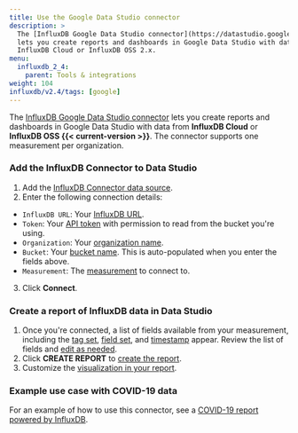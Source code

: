 ```yaml
---
title: Use the Google Data Studio connector
description: >
  The [InfluxDB Google Data Studio connector](https://datastudio.google.com/u/0/datasources/create?connectorId=AKfycbwhJChhmMypQvNlihgRJMAhCb8gaM3ii9oUNWlW_Cp2PbJSfqeHfPyjNVp15iy9ltCs)
  lets you create reports and dashboards in Google Data Studio with data from
  InfluxDB Cloud or InfluxDB OSS 2.x.
menu:
  influxdb_2_4:
    parent: Tools & integrations
weight: 104
influxdb/v2.4/tags: [google]
---
```


The [InfluxDB Google Data Studio connector](https://datastudio.google.com/u/0/datasources/create?connectorId=AKfycbwhJChhmMypQvNlihgRJMAhCb8gaM3ii9oUNWlW_Cp2PbJSfqeHfPyjNVp15iy9ltCs) lets you create reports and dashboards in Google Data Studio with data from **InfluxDB Cloud** or **InfluxDB OSS {{< current-version >}}**. The connector supports one measurement per organization.

### Add the InfluxDB Connector to Data Studio

1. Add the [InfluxDB Connector data source](https://datastudio.google.com/u/0/datasources/create?connectorId=AKfycbwhJChhmMypQvNlihgRJMAhCb8gaM3ii9oUNWlW_Cp2PbJSfqeHfPyjNVp15iy9ltCs).
2. Enter the following connection details:
  - `InfluxDB URL`: Your [InfluxDB URL](/influxdb/v2.4/reference/urls/).
  - `Token`: Your [API token](/influxdb/v2.4/security/tokens/create-token/) with permission to read from the bucket you're using.
  - `Organization`: Your [organization name](/influxdb/v2.4/organizations/view-orgs).
  - `Bucket`: Your [bucket name](/influxdb/v2.4/organizations/buckets/view-buckets/). This is auto-populated when you enter the fields above.
  - `Measurement`: The [measurement](/influxdb/v2.4/reference/glossary/#measurement) to connect to.
3. Click **Connect**.

### Create a report of InfluxDB data in Data Studio

1. Once you're connected, a list of fields available from your measurement, including the [tag set](/influxdb/v2.4/reference/glossary/#tag-set), [field set](/influxdb/v2.4/reference/glossary/#field-set), and [timestamp](/influxdb/v2.4/reference/glossary/#timestamp) appear. Review the list of fields and [edit as needed](https://support.google.com/datastudio/answer/7000529?hl=en&ref_topic=6370331).
2. Click **CREATE REPORT** to [create the report](https://support.google.com/datastudio/topic/6369007?hl=en&ref_topic=6291037).
3. Customize the [visualization in your report](https://support.google.com/datastudio/?hl=en#topic=6291037).

### Example use case with COVID-19 data

For an example of how to use this connector, see a [COVID-19 report powered by InfluxDB](https://github.com/influxdata/influxdb-gds-connector/tree/master/examples).
